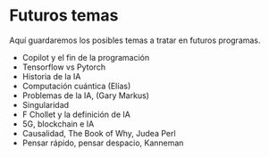 # Futuros temas

Aquí guardaremos los posibles temas a tratar en futuros programas.

- Copilot y el fin de la programación
- Tensorflow vs Pytorch
- Historia de la IA
- Computación cuántica (Elías)
- Problemas de la IA, (Gary Markus)
- Singularidad
- F Chollet y la definición de IA
- 5G, blockchain e IA
- Causalidad, The Book of Why, Judea Perl
- Pensar rápido, pensar despacio, Kanneman
